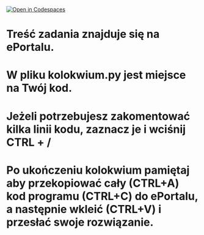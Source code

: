 [![Open in Codespaces](https://classroom.github.com/assets/launch-codespace-2972f46106e565e64193e422d61a12cf1da4916b45550586e14ef0a7c637dd04.svg)](https://classroom.github.com/open-in-codespaces?assignment_repo_id=17829321)
# Treść zadania znajduje się na ePortalu.

# W pliku kolokwium.py jest miejsce na Twój kod. 

# Jeżeli potrzebujesz zakomentować kilka linii kodu, zaznacz je i wciśnij CTRL + /

# Po ukończeniu kolokwium pamiętaj aby przekopiować cały (CTRL+A) kod programu (CTRL+C) do ePortalu, a następnie wkleić (CTRL+V) i przesłać swoje rozwiązanie.
